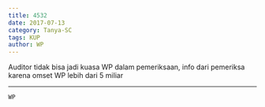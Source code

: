 ```yaml
---
title: 4532
date: 2017-07-13
category: Tanya-SC
tags: KUP
author: WP
---
```


Auditor tidak bisa jadi kuasa WP dalam pemeriksaan, info dari pemeriksa karena omset WP lebih dari 5 miliar

---



`WP`
